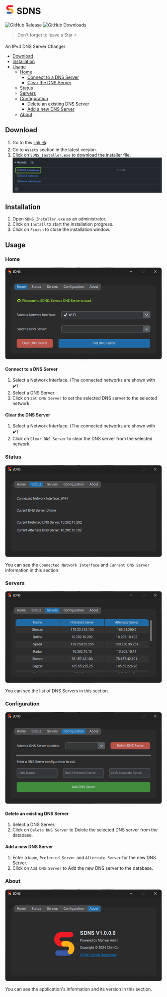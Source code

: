 # <img src="docs/logo.png" height=30> SDNS

![GitHub Release](https://img.shields.io/github/v/release/mahyar-amiri/SDNS?label=Version)
![GitHub Downloads](https://img.shields.io/github/downloads/mahyar-amiri/SDNS/total)

> Don't forget to leave a Star ⭐

An IPv4 DNS Server Changer

<!-- TOC -->
* [Download](#download)
* [Installation](#installation)
* [Usage](#usage)
  * [Home](#home)
    * [Connect to a DNS Server](#connect-to-a-dns-server)
    * [Clear the DNS Server](#clear-the-dns-server)
  * [Status](#status)
  * [Servers](#servers)
  * [Configuration](#configuration)
    * [Delete an existing DNS Server](#delete-an-existing-dns-server)
    * [Add a new DNS Server](#add-a-new-dns-server)
  * [About](#about)
<!-- TOC -->

## Download

1. Go to this [link 📥](https://github.com/mahyar-amiri/SDNS/releases).
2. Go to `Assets` section in the latest version.
3. Click on `SDNS_Installer.exe` to download the installer file.
![Download](docs/0.Download.png)

## Installation

1. Open `SDNS_Installer.exe` as an administrator.
2. Click on `Install` to start the installation progress.
3. Click on `Finish` to close the installation window.

## Usage

### Home

![Home Section](docs/1.Home.png)

#### Connect to a DNS Server

1. Select a Network Interface. (The connected networks are shown with ✔️)
2. Select a DNS Server.
3. Click on `Set DNS Server` to set the selected DNS server to the selected network.

#### Clear the DNS Server

1. Select a Network Interface. (The connected networks are shown with ✔️)
2. Click on `Clear DNS Server` to clear the DNS server from the selected network.

### Status

![Status Section](docs/2.Status.png)

You can see the `Connected Network Interface` and `Current DNS Server` information in this section.

### Servers

![Servers Section](docs/3.Servers.png)

You can see the list of DNS Servers in this section.

### Configuration

![Configuration Section](docs/4.Configuration.png)

#### Delete an existing DNS Server

1. Select a DNS Server.
2. Click on `Delete DNS Server` to Delete the selected DNS server from the database.

#### Add a new DNS Server

1. Enter a `Name`, `Preferred Server` and `Alternate Server` for the new DNS Server.
2. Click on `Add DNS Server` to Add the new DNS server to the database.

### About

![About Section](docs/5.About.png)

You can see the application's information and its version in this section.
